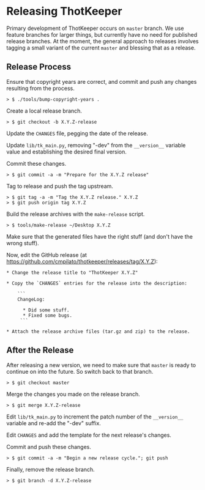 # Releasing ThotKeeper #

Primary development of ThotKeeper occurs on `master` branch.  We use
feature branches for larger things, but currently have no need for
published release branches.  At the moment, the general approach to
releases involves tagging a small variant of the current `master` and
blessing that as a release.

## Release Process ##

Ensure that copyright years are correct, and commit and push any
changes resulting from the process.

    > $ ./tools/bump-copyright-years .

Create a local release branch.

    > $ git checkout -b X.Y.Z-release

Update the `CHANGES` file, pegging the date of the release.

Update `lib/tk_main.py`, removing "-dev" from the `__version__`
variable value and establishing the desired final version.

Commit these changes.

    > $ git commit -a -m "Prepare for the X.Y.Z release"

Tag to release and push the tag upstream.

    > $ git tag -a -m "Tag the X.Y.Z release." X.Y.Z  
    > $ git push origin tag X.Y.Z

Build the release archives with the `make-release` script.

    > $ tools/make-release ~/Desktop X.Y.Z

Make sure that the generated files have the right stuff (and don't have the
wrong stuff).

Now, edit the GitHub release (at https://github.com/cmpilato/thotkeeper/releases/tag/X.Y.Z):

    * Change the release title to "ThotKeeper X.Y.Z"
 
    * Copy the `CHANGES` entries for the release into the description:

        ```
        ChangeLog:
         
          * Did some stuff.
          * Fixed some bugs.
         ```
         
    * Attach the release archive files (tar.gz and zip) to the release.

## After the Release ##

After releasing a new version, we need to make sure that `master` is ready to
continue on into the future.  So switch back to that branch.

    > $ git checkout master
  
Merge the changes you made on the release branch.

    > $ git merge X.Y.Z-release
        
Edit `lib/tk_main.py` to increment the patch number of the `__version__`
variable and re-add the "-dev" suffix.

Edit `CHANGES` and add the template for the next release's changes.

Commit and push these changes.

    > $ git commit -a -m "Begin a new release cycle."; git push

Finally, remove the release branch.

    > $ git branch -d X.Y.Z-release
